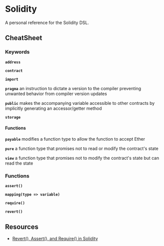 # Solidity
A personal reference for the Solidity DSL.


## CheatSheet

### Keywords
**`address`**

**`contract`**

**`import`**

**`pragma`** an instruction to dictate a version to the compiler preventing unwanted behavior from compiler version updates

**`public`** makes the accompanying variable accessible to other contracts by implicitly generating an accessor/getter method

**`storage`**

#### Functions
**`payable`** modifies a function type to allow the function to accept Ether

**`pure`** a function type that promises not to read or modify the contract's state

**`view`** a function type that promises not to modify the contract's state but can read the state


### Functions
**`assert()`**

**`mapping(type => variable)`**

**`require()`**

**`revert()`**

## Resources
+ [Revert(), Assert(), and Require() in Solidity](https://media.consensys.net/when-to-use-revert-assert-and-require-in-solidity-61fb2c0e5a57)
